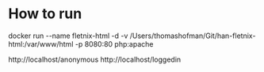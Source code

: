 # How to run
docker run --name fletnix-html -d -v /Users/thomashofman/Git/han-fletnix-html:/var/www/html -p 8080:80 php:apache

http://localhost/anonymous
http://localhost/loggedin